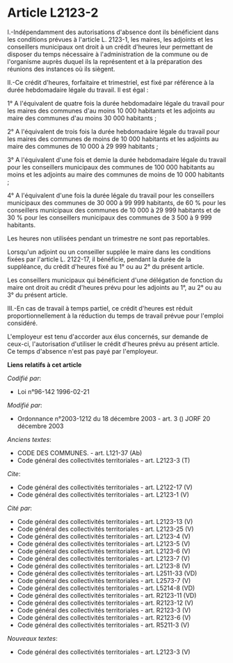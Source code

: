 # Article L2123-2

I.-Indépendamment des autorisations d'absence dont ils bénéficient dans les conditions prévues à l'article L. 2123-1, les
maires, les adjoints et les conseillers municipaux ont droit à un crédit d'heures leur permettant de disposer du temps
nécessaire à l'administration de la commune ou de l'organisme auprès duquel ils la représentent et à la préparation des
réunions des instances où ils siègent. 

II.-Ce crédit d'heures, forfaitaire et trimestriel, est fixé par référence à la durée hebdomadaire légale du travail. Il est
égal : 

1° A l'équivalent de quatre fois la durée hebdomadaire légale du travail pour les maires des communes d'au moins 10 000
habitants et les adjoints au maire des communes d'au moins 30 000 habitants ; 

2° A l'équivalent de trois fois la durée hebdomadaire légale du travail pour les maires des communes de moins de 10 000
habitants et les adjoints au maire des communes de 10 000 à 29 999 habitants ; 

3° A l'équivalent d'une fois et demie la durée hebdomadaire légale du travail pour les conseillers municipaux des communes de
100 000 habitants au moins et les adjoints au maire des communes de moins de 10 000 habitants ; 

4° A l'équivalent d'une fois la durée légale du travail pour les conseillers municipaux des communes de 30 000 à 99 999
habitants, de 60 % pour les conseillers municipaux des communes de 10 000 à 29 999 habitants et de 30 % pour les conseillers
municipaux des communes de 3 500 à 9 999 habitants. 

Les heures non utilisées pendant un trimestre ne sont pas reportables. 

Lorsqu'un adjoint ou un conseiller supplée le maire dans les conditions fixées par l'article L. 2122-17, il bénéficie,
pendant la durée de la suppléance, du crédit d'heures fixé au 1° ou au 2° du présent article. 

Les conseillers municipaux qui bénéficient d'une délégation de fonction du maire ont droit au crédit d'heures prévu pour les
adjoints au 1°, au 2° ou au 3° du présent article. 

III.-En cas de travail à temps partiel, ce crédit d'heures est réduit proportionnellement à la réduction du temps de travail
prévue pour l'emploi considéré.

L'employeur est tenu d'accorder aux élus concernés, sur demande de ceux-ci, l'autorisation d'utiliser le crédit d'heures
prévu au présent article. Ce temps d'absence n'est pas payé par l'employeur.

**Liens relatifs à cet article**

_Codifié par_:

  - Loi n°96-142 1996-02-21

_Modifié par_:

  - Ordonnance n°2003-1212 du 18 décembre 2003 - art. 3 () JORF 20 décembre 2003

_Anciens textes_:

  - CODE DES COMMUNES. - art. L121-37 (Ab)
  - Code général des collectivités territoriales - art. L2123-3 (T)

_Cite_:

  - Code général des collectivités territoriales - art. L2122-17 (V)
  - Code général des collectivités territoriales - art. L2123-1 (V)

_Cité par_:

  - Code général des collectivités territoriales - art. L2123-13 (V)
  - Code général des collectivités territoriales - art. L2123-25 (V)
  - Code général des collectivités territoriales - art. L2123-4 (V)
  - Code général des collectivités territoriales - art. L2123-5 (V)
  - Code général des collectivités territoriales - art. L2123-6 (V)
  - Code général des collectivités territoriales - art. L2123-7 (V)
  - Code général des collectivités territoriales - art. L2123-8 (V)
  - Code général des collectivités territoriales - art. L2511-33 (VD)
  - Code général des collectivités territoriales - art. L2573-7 (V)
  - Code général des collectivités territoriales - art. L5214-8 (VD)
  - Code général des collectivités territoriales - art. R2123-11 (VD)
  - Code général des collectivités territoriales - art. R2123-12 (V)
  - Code général des collectivités territoriales - art. R2123-3 (V)
  - Code général des collectivités territoriales - art. R2123-6 (V)
  - Code général des collectivités territoriales - art. R5211-3 (V)

_Nouveaux textes_:

  - Code général des collectivités territoriales - art. L2123-3 (V)
